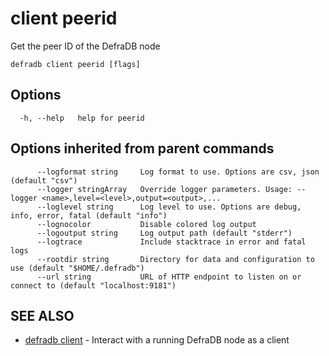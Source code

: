 # client peerid

Get the peer ID of the DefraDB node

```
defradb client peerid [flags]
```

## Options

```
  -h, --help   help for peerid
```

## Options inherited from parent commands

```
      --logformat string     Log format to use. Options are csv, json (default "csv")
      --logger stringArray   Override logger parameters. Usage: --logger <name>,level=<level>,output=<output>,...
      --loglevel string      Log level to use. Options are debug, info, error, fatal (default "info")
      --lognocolor           Disable colored log output
      --logoutput string     Log output path (default "stderr")
      --logtrace             Include stacktrace in error and fatal logs
      --rootdir string       Directory for data and configuration to use (default "$HOME/.defradb")
      --url string           URL of HTTP endpoint to listen on or connect to (default "localhost:9181")
```

## SEE ALSO

* [defradb client](defradb_client.md)	 - Interact with a running DefraDB node as a client

